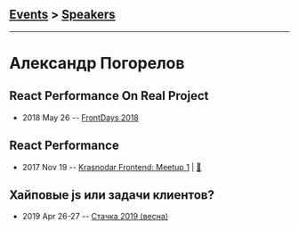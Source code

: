 ## [Events](../README.md) > [Speakers](../speakers.md)
---

# Александр Погорелов

## React Performance On Real Project
- 2018 May 26 -- [FrontDays 2018](https://www.youtube.com/watch?v=vYEmZeuwLfQ)    
## React Performance
- 2017 Nov 19 -- [Krasnodar Frontend: Meetup 1](https://www.youtube.com/watch?v=FTfwySjsfLw)  | [:notebook:](https://yadi.sk/i/slPk-trD3V2YB5)  
## Хайповые js или задачи клиентов?
- 2019 Apr 26-27 -- [Стачка 2019 (весна)](https://www.youtube.com/watch?v=hqLApt7pfpI)    
